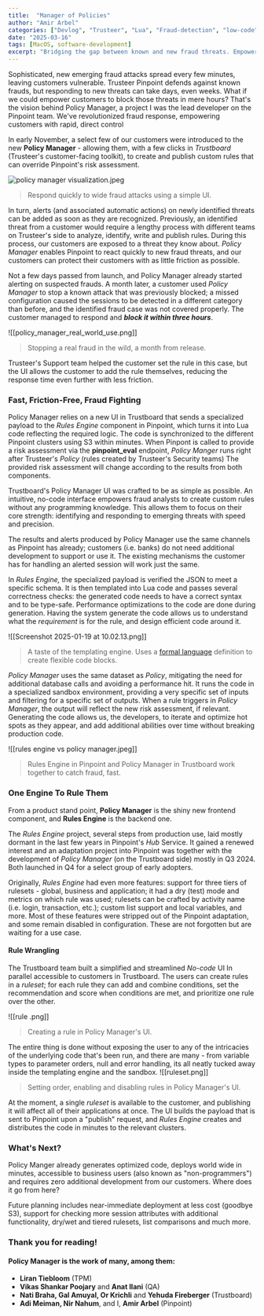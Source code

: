 ```yaml
---
title:  "Manager of Policies"
author: "Amir Arbel"
categories: ["Devlog", "Trusteer", "Lua", "Fraud-detection", "low-code"]
date: "2025-03-16"
tags: [MacOS, software-development]
excerpt: "Bridging the gap between known and new fraud threats. Empowering client to rapidly respond to threats - without writing a single line of code."
---
```

Sophisticated, new emerging fraud attacks spread every few minutes, leaving customers vulnerable. Trusteer Pinpoint defends against known frauds, but responding to new threats can take days, even weeks. What if we could empower customers to block those threats in mere hours? That's the vision behind Policy Manager, a project I was the lead developer on the Pinpoint team. We've revolutionized fraud response, empowering customers with rapid, direct control

In early November, a select few of our customers were introduced to the new **Policy Manager** - allowing them, with a few clicks in _Trustboard_ (Trusteer's customer-facing toolkit), to create and publish custom rules that can override Pinpoint's risk assessment.

![policy manager visualization.jpeg]()
> Respond quickly to wide fraud attacks using a simple UI.

In turn, alerts (and associated automatic actions) on newly identified threats can be added as soon as they are recognized. Previously, an identified threat from a customer would require a lengthy process with different teams on Trusteer's side to analyze, identify, write and publish rules. During this process, our customers are exposed to a threat they know about. _Policy Manager_ enables Pinpoint to react quickly to new fraud threats, and our customers can protect their customers with as little friction as possible.

Not a few days passed from launch, and Policy Manager already started alerting on suspected frauds. A month later, a customer used _Policy Manager_ to stop a known attack that was previously blocked; a missed configuration caused the sessions to be detected in a different category than before, and the identified fraud case was not covered properly. The customer managed to respond and _**block it within three hours**_.

![[policy_manager_real_world_use.png]]
> Stopping a real fraud in the wild, a month from release.

Trusteer's Support team helped the customer set the rule in this case, but the UI allows the customer to add the rule themselves, reducing the response time even further with less friction.

### Fast, Friction-Free, Fraud Fighting

Policy Manager relies on a new UI in Trustboard that sends a specialized payload to the _Rules Engine_ component in Pinpoint, which turns it into Lua code reflecting the required logic. The code is synchronized to the different Pinpoint clusters using S3 within minutes. When Pinpont is called to provide a risk assessment via the **pinpoint_eval** endpoint, _Policy Manger_ runs right after Trusteer's _Policy_ (rules created by Trusteer's Security teams) The provided risk assessment will change according to the results from both components.

Trustboard's Policy Manager UI was crafted to be as simple as possible. An intuitive, no-code interface empowers fraud analysts to create custom rules without any programming knowledge. This allows them to focus on their core strength: identifying and responding to emerging threats with speed and precision.

The results and alerts produced by Policy Manager use the same channels as Pinpoint has already; customers (i.e. banks) do not need additional development to support or use it. The existing mechanisms the customer has for handling an alerted session will work just the same.

In _Rules Engine,_ the specialized payload is verified the JSON to meet a specific schema. It is then templated into Lua code and passes several correctness checks: the generated code needs to have a correct syntax and to be type-safe. Performance optimizations to the code are done during generation. Having the system generate the code allows us to understand what the _requirement_ is for the rule, and design efficient code around it.

![[Screenshot 2025-01-19 at 10.02.13.png]]
> A taste of the templating engine. Uses a [formal language](https://en.wikipedia.org/wiki/Formal_language) definition to create flexible code blocks.

_Policy Manager_ uses the same dataset as _Policy_, mitigating the need for additional database calls and avoiding a performance hit. It runs the code in a specialized sandbox environment, providing a very specific set of inputs and filtering for a specific set of outputs. When a rule triggers in _Policy Manager_, the output will reflect the new risk assessment, if relevant. Generating the code allows us, the developers, to iterate and optimize hot spots as they appear, and add additional abilities over time without breaking production code.

![[rules engine vs policy manager.jpeg]]
>Rules Engine in Pinpoint and Policy Manager in Trustboard work together to catch fraud, fast.

### One Engine To Rule Them

From a product stand point, **Policy Manager** is the shiny new frontend component, and **Rules Engine** is the backend one.

The _Rules Engine_ project, several steps from production use, laid mostly dormant in the last few years in Pinpoint's _Hub_ Service. It gained a renewed interest and an adaptation project into Pinpoint was together with the development of _Policy Manager_ (on the Trustboard side) mostly in Q3 2024. Both launched in Q4 for a select group of early adopters.

Originally, _Rules Engine_ had even more features: support for three tiers of rulesets - global, business and application; it had a dry (test) mode and metrics on which rule was used; rulesets can be crafted by activity name (i.e. login, transaction, etc.); custom list support and local variables, and more. Most of these features were stripped out of the Pinpoint adaptation, and some remain disabled in configuration. These are not forgotten but are waiting for a use case.

#### Rule Wrangling

The Trustboard team built a simplified and streamlined _No-code_ UI In parallel accessible to customers in Trustboard. The users can create rules in a _ruleset_; for each rule they can add and combine conditions, set the recommendation and score when conditions are met, and prioritize one rule over the other.

![[rule .png]]
> Creating a rule in Policy Manager's  UI.

The entire thing is done without exposing the user to any of the intricacies of the underlying code that's been run, and there are many - from variable types to parameter orders, null and error handling, its all neatly tucked away inside the templating engine and the sandbox.
![[ruleset.png]]
> Setting order, enabling and disabling rules in Policy Manager's UI.

At the moment, a single _ruleset_ is available to the customer, and publishing it will affect all of their applications at once. The UI builds the payload that is sent to Pinpoint upon a "publish" request, and _Rules Engine_ creates and distributes the code in minutes to the relevant clusters.

### What's Next?

Policy Manger already generates optimized code, deploys world wide in minutes, accessible to business users (also known as "non-programmers") and requires zero additional development from our customers. Where does it go from here?

Future planning includes near-immediate deployment at less cost (goodbye S3), support for checking more session attributes with additional functionality, dry/wet and tiered rulesets, list comparisons and much more.

### Thank you for reading!

#### Policy Manager is the work of many, among them:

- **Liran Tiebloom** (TPM)
- **Vikas Shankar Poojary** and **Anat Ilani** (QA)
- **Nati Braha, Gal Amuyal, Or Krichli** and **Yehuda Fireberger** (Trustboard)
- **Adi Meiman, Nir Nahum**, and I, **Amir Arbel** (Pinpoint)

